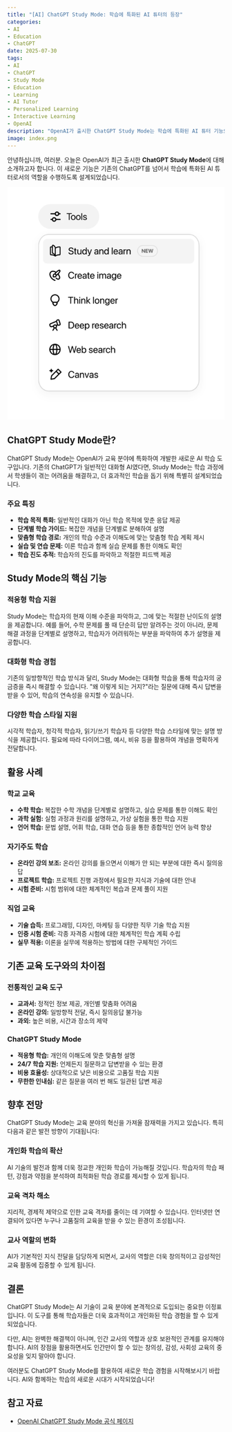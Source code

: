 ```yaml
---
title: "[AI] ChatGPT Study Mode: 학습에 특화된 AI 튜터의 등장"
categories:
- AI
- Education
- ChatGPT
date: 2025-07-30
tags: 
- AI
- ChatGPT
- Study Mode
- Education
- Learning
- AI Tutor
- Personalized Learning
- Interactive Learning
- OpenAI
description: "OpenAI가 출시한 ChatGPT Study Mode는 학습에 특화된 AI 튜터 기능으로, 학생들이 더 효과적으로 학습할 수 있도록 도와주는 혁신적인 교육 도구이다."
image: index.png
---
```


안녕하십니까, 여러분. 오늘은 OpenAI가 최근 출시한 **ChatGPT Study Mode**에 대해 소개하고자 합니다. 이 새로운 기능은 기존의 ChatGPT를 넘어서 학습에 특화된 AI 튜터로서의 역할을 수행하도록 설계되었습니다.

![](image01.png)

## ChatGPT Study Mode란?

ChatGPT Study Mode는 OpenAI가 교육 분야에 특화하여 개발한 새로운 AI 학습 도구입니다. 기존의 ChatGPT가 일반적인 대화형 AI였다면, Study Mode는 학습 과정에서 학생들이 겪는 어려움을 해결하고, 더 효과적인 학습을 돕기 위해 특별히 설계되었습니다.

### 주요 특징

- **학습 목적 특화:** 일반적인 대화가 아닌 학습 목적에 맞춘 응답 제공
- **단계별 학습 가이드:** 복잡한 개념을 단계별로 분해하여 설명
- **맞춤형 학습 경로:** 개인의 학습 수준과 이해도에 맞는 맞춤형 학습 계획 제시
- **실습 및 연습 문제:** 이론 학습과 함께 실습 문제를 통한 이해도 확인
- **학습 진도 추적:** 학습자의 진도를 파악하고 적절한 피드백 제공

## Study Mode의 핵심 기능

### 적응형 학습 지원

Study Mode는 학습자의 현재 이해 수준을 파악하고, 그에 맞는 적절한 난이도의 설명을 제공합니다. 예를 들어, 수학 문제를 풀 때 단순히 답만 알려주는 것이 아니라, 문제 해결 과정을 단계별로 설명하고, 학습자가 어려워하는 부분을 파악하여 추가 설명을 제공합니다.

### 대화형 학습 경험

기존의 일방향적인 학습 방식과 달리, Study Mode는 대화형 학습을 통해 학습자의 궁금증을 즉시 해결할 수 있습니다. "왜 이렇게 되는 거지?"라는 질문에 대해 즉시 답변을 받을 수 있어, 학습의 연속성을 유지할 수 있습니다.

### 다양한 학습 스타일 지원

시각적 학습자, 청각적 학습자, 읽기/쓰기 학습자 등 다양한 학습 스타일에 맞는 설명 방식을 제공합니다. 필요에 따라 다이어그램, 예시, 비유 등을 활용하여 개념을 명확하게 전달합니다.

## 활용 사례

### 학교 교육

- **수학 학습:** 복잡한 수학 개념을 단계별로 설명하고, 실습 문제를 통한 이해도 확인
- **과학 실험:** 실험 과정과 원리를 설명하고, 가상 실험을 통한 학습 지원
- **언어 학습:** 문법 설명, 어휘 학습, 대화 연습 등을 통한 종합적인 언어 능력 향상

### 자기주도 학습

- **온라인 강의 보조:** 온라인 강의를 들으면서 이해가 안 되는 부분에 대한 즉시 질의응답
- **프로젝트 학습:** 프로젝트 진행 과정에서 필요한 지식과 기술에 대한 안내
- **시험 준비:** 시험 범위에 대한 체계적인 복습과 문제 풀이 지원

### 직업 교육

- **기술 습득:** 프로그래밍, 디자인, 마케팅 등 다양한 직무 기술 학습 지원
- **인증 시험 준비:** 각종 자격증 시험에 대한 체계적인 학습 계획 수립
- **실무 적용:** 이론을 실무에 적용하는 방법에 대한 구체적인 가이드

## 기존 교육 도구와의 차이점

### 전통적인 교육 도구

- **교과서:** 정적인 정보 제공, 개인별 맞춤화 어려움
- **온라인 강의:** 일방향적 전달, 즉시 질의응답 불가능
- **과외:** 높은 비용, 시간과 장소의 제약

### ChatGPT Study Mode

- **적응형 학습:** 개인의 이해도에 맞춘 맞춤형 설명
- **24/7 학습 지원:** 언제든지 질문하고 답변받을 수 있는 환경
- **비용 효율성:** 상대적으로 낮은 비용으로 고품질 학습 지원
- **무한한 인내심:** 같은 질문을 여러 번 해도 일관된 답변 제공

## 향후 전망

ChatGPT Study Mode는 교육 분야의 혁신을 가져올 잠재력을 가지고 있습니다. 특히 다음과 같은 발전 방향이 기대됩니다:

### 개인화 학습의 확산

AI 기술의 발전과 함께 더욱 정교한 개인화 학습이 가능해질 것입니다. 학습자의 학습 패턴, 강점과 약점을 분석하여 최적화된 학습 경로를 제시할 수 있게 됩니다.

### 교육 격차 해소

지리적, 경제적 제약으로 인한 교육 격차를 줄이는 데 기여할 수 있습니다. 인터넷만 연결되어 있다면 누구나 고품질의 교육을 받을 수 있는 환경이 조성됩니다.

### 교사 역할의 변화

AI가 기본적인 지식 전달을 담당하게 되면서, 교사의 역할은 더욱 창의적이고 감성적인 교육 활동에 집중할 수 있게 됩니다.

## 결론

ChatGPT Study Mode는 AI 기술이 교육 분야에 본격적으로 도입되는 중요한 이정표입니다. 이 도구를 통해 학습자들은 더욱 효과적이고 개인화된 학습 경험을 할 수 있게 되었습니다.

다만, AI는 완벽한 해결책이 아니며, 인간 교사의 역할과 상호 보완적인 관계를 유지해야 합니다. AI의 장점을 활용하면서도 인간만이 할 수 있는 창의성, 감성, 사회성 교육의 중요성을 잊지 말아야 합니다.

여러분도 ChatGPT Study Mode를 활용하여 새로운 학습 경험을 시작해보시기 바랍니다. AI와 함께하는 학습의 새로운 시대가 시작되었습니다!

## 참고 자료

- [OpenAI ChatGPT Study Mode 공식 페이지](https://openai.com/ko-KR/index/chatgpt-study-mode/)